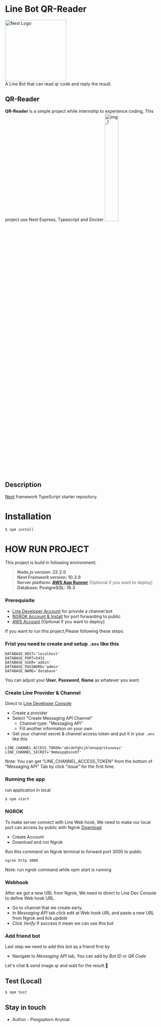 # Line Bot QR-Reader
  <a href="http://localhost:3000/" target="blank"><img src="https://i.ibb.co/nwcpgn7/line-bot-pfp.jpg" width="200" alt="Nest Logo" /></a><br>
A Line Bot that can read qr code and reply the result.
## QR-Reader
**QR-Reader** is a simple project while internship to experience coding, This project use Nest Express, Typescript and Docker
<img src="https://i.ibb.co/SNYTRZk/example.png" alt="img_1" width="30%" height="30%">

## Description

[Nest](https://github.com/nestjs/nest) framework TypeScript starter repository.

# Installation

```bash
$ npm install
```

# HOW RUN PROJECT
This project is build in following environment:
> **Node.js version: 22.2.0**  
> **Nest Framwork version: 10.3.9**  
> **Server platform: [AWS App Runner](https://aws.amazon.com/th/apprunner/)**  [Optional if you want to deploy]
> **Database: PostgreSQL: 16.3**


### Prerequisite
 - [Line Developer Account](https://developers.line.biz/console/) for provide a channel bot
 - [NGROK Account & Install](https://ngrok.com/) for port forwarding to public
 - [AWS Account](https://aws.amazon.com/free/?nc1=h_ls&all-free-tier.sort-by=item.additionalFields.SortRank&all-free-tier.sort-order=asc&awsf.Free%20Tier%20Types=*all&awsf.Free%20Tier%20Categories=*all) [Optional if you want to deploy]
 
 If you want to run this project,Please following these steps:

### Frist you need to create and setup `.env` like this

```plaintext
DATABASE_HOST='localhost'
DATABASE_PORT=5432
DATABASE_USER='admin'
DATABASE_PASSWORD='admin'
DATABASE_NAME='database'
```
You can adjust your **User**, **Password**, **Name** as whatever you want.

### Create Line Provider & Channel
Direct to [Line Developer Console](https://developers.line.biz/console/)
* Create a provider
* Select "Create Messaging API Channel"
  - Channel type: "Messaging API"
  - Fill another information on your own
* Get your channel secret & channel access token and put it in your `.env` like this

```plaintext
LINE_CHANNEL_ACCESS_TOKEN='abcdefghijklmnopqrstuvwxyz'
LINE_CHANNEL_SECRET='9mmaspqbsos6f'
```
Note: You can get "LINE_CHANNEL_ACCESS_TOKEN" from the bottom of "Messaging API" Tab by click "issue" for the first time.

### Running the app
run application in local
```bash
$ npm start
```

### NGROK
To make server connect with Line Web hook, We need to make our local port can access by public with Ngrok [Download](https://dashboard.ngrok.com/get-started/setup/windows)
* Create Account
* Download and run Ngrok

Run this command on Ngrok terminal to forward port 3000 to public

```plaintext
ngrok http 3000
```

Note: run ngrok command while *npm start* is running

### Webhook
After we got a new URL from Ngrok, We need to direct to Line Dev Console to define Web hook URL.
* Go to channel that we create early.
* In *Messaging API* tab click edit at Web hook URL and paste a new URL from Ngrok and lick *update*
* Click *Verify* If success it mean we can use this bot

### Add friend bot
Last step we need to add this bot as a friend first by
* Navigate to *Messaging API* tab, You can add by *Bot ID* or *QR Code*
  
Let's chat & send image qr and wait for the result.🎉

## Test (Local)

```bash
$ npm test
```

## Stay in touch

- Author - Pongsatorn Arunrat

